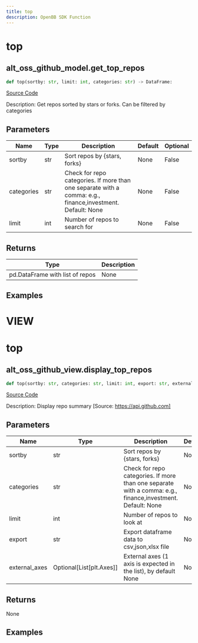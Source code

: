 ```yaml
---
title: top
description: OpenBB SDK Function
---
```

# top

## alt_oss_github_model.get_top_repos

```python
def top(sortby: str, limit: int, categories: str) -> DataFrame:
```
[Source Code](https://github.com/OpenBB-finance/OpenBBTerminal/tree/main/openbb_terminal/alternative/oss/github_model.py#L129)

Description: Get repos sorted by stars or forks. Can be filtered by categories

## Parameters

| Name | Type | Description | Default | Optional |
| ---- | ---- | ----------- | ------- | -------- |
| sortby | str | Sort repos by {stars, forks} | None | False |
| categories | str | Check for repo categories. If more than one separate with a comma: e.g., finance,investment. Default: None | None | False |
| limit | int | Number of repos to search for | None | False |

## Returns

| Type | Description |
| ---- | ----------- |
| pd.DataFrame with list of repos | None |

## Examples




# VIEW

# top

## alt_oss_github_view.display_top_repos

```python
def top(sortby: str, categories: str, limit: int, export: str, external_axes: Union[List[matplotlib.axes._axes.Axes], NoneType]) -> None:
```
[Source Code](https://github.com/OpenBB-finance/OpenBBTerminal/tree/main/openbb_terminal/alternative/oss/github_view.py#L64)

Description: Display repo summary [Source: https://api.github.com]

## Parameters

| Name | Type | Description | Default | Optional |
| ---- | ---- | ----------- | ------- | -------- |
| sortby | str | Sort repos by {stars, forks} | None | False |
| categories | str | Check for repo categories. If more than one separate with a comma: e.g., finance,investment. Default: None | None | False |
| limit | int | Number of repos to look at | None | False |
| export | str | Export dataframe data to csv,json,xlsx file | None | False |
| external_axes | Optional[List[plt.Axes]] | External axes (1 axis is expected in the list), by default None | None | True |

## Returns

None

## Examples

